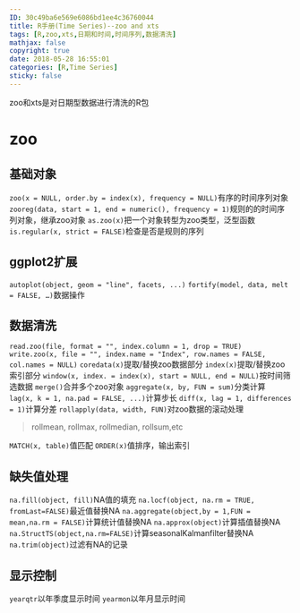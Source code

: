 ```yaml
---
ID: 30c49ba6e569e6086bd1ee4c36760044
title: R手册(Time Series)--zoo and xts
tags: [R,zoo,xts,日期和时间,时间序列,数据清洗]
mathjax: false
copyright: true
date: 2018-05-28 16:55:01
categories: [R,Time Series]
sticky: false
---
```

zoo和xts是对日期型数据进行清洗的R包

<!-- more -->

# zoo

## 基础对象

`zoo(x = NULL, order.by = index(x), frequency = NULL)`有序的时间序列对象
`zooreg(data, start = 1, end = numeric(), frequency = 1)`规则的的时间序列对象，继承zoo对象
`as.zoo(x)`把一个对象转型为zoo类型，泛型函数
`is.regular(x, strict = FALSE)`检查是否是规则的序列

## ggplot2扩展

`autoplot(object, geom = "line", facets, ...)`
`fortify(model, data, melt = FALSE, …)`数据操作

## 数据清洗

`read.zoo(file, format = "", index.column = 1, drop = TRUE)`
`write.zoo(x, file = "", index.name = "Index", row.names = FALSE, col.names = NULL)`
`coredata(x)`提取/替换zoo数据部分
`index(x)`提取/替换zoo索引部分
`window(x, index. = index(x), start = NULL, end = NULL)`按时间筛选数据
`merge()`合并多个zoo对象
`aggregate(x, by, FUN = sum)`分类计算
`lag(x, k = 1, na.pad = FALSE, ...)`计算步长
`diff(x, lag = 1, differences = 1)`计算分差
`rollapply(data, width, FUN)`对zoo数据的滚动处理

> rollmean, rollmax, rollmedian, rollsum,etc

`MATCH(x, table)`值匹配
`ORDER(x)`值排序，输出索引

## 缺失值处理

`na.fill(object, fill)`NA值的填充
`na.locf(object, na.rm = TRUE, fromLast=FALSE)`最近值替换NA
`na.aggregate(object,by = 1,FUN = mean,na.rm = FALSE)`计算统计值替换NA
`na.approx(object)`计算插值替换NA
`na.StructTS(object,na.rm=FALSE)`计算seasonalKalmanfilter替换NA
`na.trim(object)`过滤有NA的记录

## 显示控制

`yearqtr`以年季度显示时间
`yearmon`以年月显示时间
